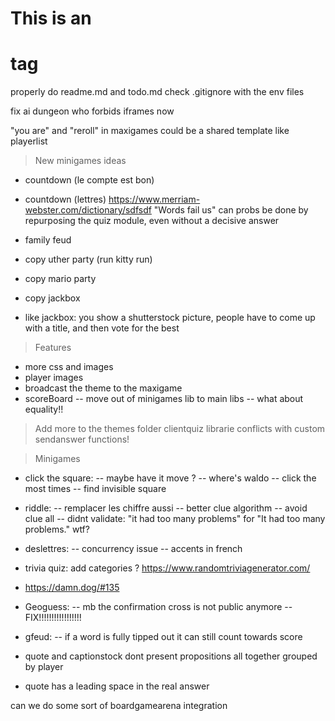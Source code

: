 
# This is an <h1> tag

properly do readme.md and todo.md
check .gitignore with the env files




fix ai dungeon who forbids iframes now


"you are" and "reroll" in maxigames could be a shared template like playerlist

> New minigames ideas
- countdown (le compte est bon)
- countdown (lettres)
https://www.merriam-webster.com/dictionary/sdfsdf
"Words fail us"
can probs be done by repurposing the quiz module, even without a decisive answer

- family feud
- copy uther party (run kitty run)
- copy mario party
- copy jackbox
- like jackbox: you show a shutterstock picture, people have to come up with a title, and then vote for the best

> Features
- more css and images
- player images
- broadcast the theme to the maxigame
- scoreBoard
-- move out of minigames lib to main libs
-- what about equality!!


> Add more to the themes folder
> clientquiz librarie conflicts with custom sendanswer functions!

> Minigames
- click the square:
-- maybe have it move ?
-- where's waldo
-- click the most times
-- find invisible square

- riddle:
-- remplacer les chiffre aussi
-- better clue algorithm
-- avoid clue all
-- didnt validate: "it had too many problems" for "It had too many problems." wtf?

- deslettres:
-- concurrency issue
-- accents in french

- trivia quiz:
add categories ? https://www.randomtriviagenerator.com/

- https://damn.dog/#135

- Geoguess:
-- mb the confirmation cross is not public anymore
-- FIX!!!!!!!!!!!!!!!!!

- gfeud:
-- if a word is fully tipped out it can still count towards score

- quote and captionstock dont present propositions all together grouped by player
- quote has a leading space in the real answer



can we do some sort of boardgamearena integration
